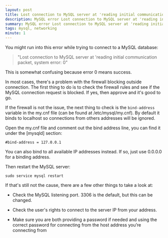 ```yaml
---
layout: post
title: Lost connection to MySQL server at 'reading initial communication packet', system error 0
description: MySQL error Lost connection to MySQL server at 'reading initial communication packet', system error 0 and how to fix it
summary: MySQL error Lost connection to MySQL server at 'reading initial communication packet', system error 0 and how to fix it
tags: mysql, networking
minute: 1
---
```



You might run into this error while trying to connect to a MySQL database:

> "Lost connection to MySQL server at 'reading initial communication packet, system error: 0"

This is somewhat confusing because error 0 means success.

In most cases, there's a problem with the firewall blocking outside connection. The first thing to do is to check the firewall rules and see if the MySQL connection request is blocked. If yes, then approve and it's good to go.

If the firewall is not the issue, the next thing to check is the `bind-address` variable in the my.cnf file (can be found at /etc/mysql/my.cnf). By default it binds to localhost so connections from others addresses will be ignored.

Open the my.cnf file and comment out the bind address line, you can find it under the [mysqld] section:

```
#bind-address = 127.0.0.1
```

You can also bind to all available IP addresses instead. If so, just use 0.0.0.0 for a binding address.

Then restart the MySQL server:

```
sudo service mysql restart
```

If that's still not the cause, there are a few other things to take a look at:

* Check the MySQL listening port. 3306 is the default, but this can be changed.

* Check the user's rights to connect to the server IP from your address.

* Make sure you are both providing a password if needed and using the correct password for connecting from the host address you’re connecting from

